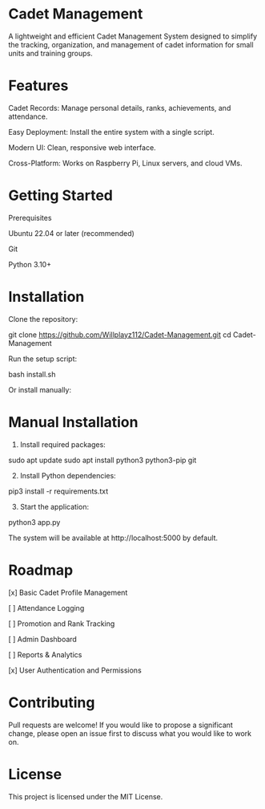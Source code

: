 # Cadet Management

A lightweight and efficient Cadet Management System designed to simplify the tracking, organization, and management of cadet information for small units and training groups.

# Features

Cadet Records: Manage personal details, ranks, achievements, and attendance.

Easy Deployment: Install the entire system with a single script.

Modern UI: Clean, responsive web interface.

Cross-Platform: Works on Raspberry Pi, Linux servers, and cloud VMs.


# Getting Started

Prerequisites

Ubuntu 22.04 or later (recommended)

Git

Python 3.10+


# Installation

Clone the repository:

git clone https://github.com/Willplayz112/Cadet-Management.git
cd Cadet-Management

Run the setup script:

bash install.sh

Or install manually:

# Manual Installation

1. Install required packages:



sudo apt update
sudo apt install python3 python3-pip git

2. Install Python dependencies:



pip3 install -r requirements.txt

3. Start the application:



python3 app.py

The system will be available at http://localhost:5000 by default.

# Roadmap

[x] Basic Cadet Profile Management

[ ] Attendance Logging

[ ] Promotion and Rank Tracking

[ ] Admin Dashboard

[ ] Reports & Analytics

[x] User Authentication and Permissions


# Contributing

Pull requests are welcome!
If you would like to propose a significant change, please open an issue first to discuss what you would like to work on.

# License

This project is licensed under the MIT License.
